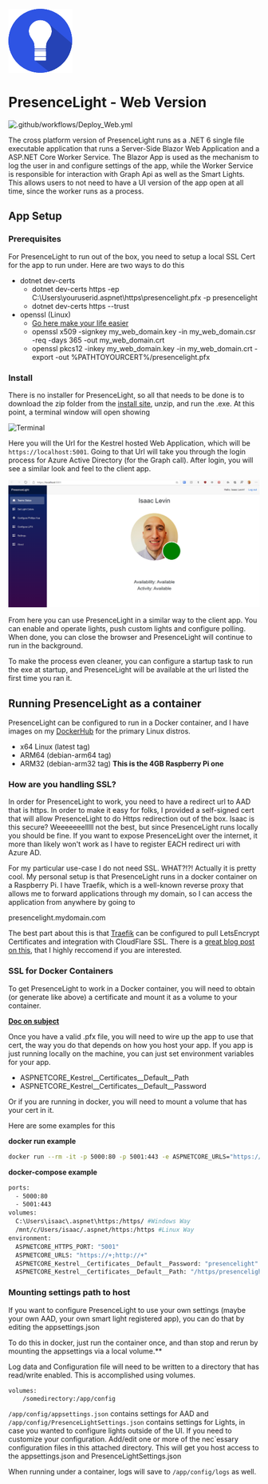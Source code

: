 ![Logo](Icon.png)
# PresenceLight - Web Version
![.github/workflows/Deploy_Web.yml](https://github.com/isaacrlevin/presencelight/workflows/.github/workflows/Deploy_Web.yml/badge.svg)

The cross platform version of PresenceLight runs as a .NET 6 single file executable application that runs a Server-Side Blazor Web Application and a ASP.NET Core Worker Service. The Blazor App is used as the mechanism to log the user in and configure settings of the app, while the Worker Service is responsible for interaction with Graph Api as well as the Smart Lights. This allows users to not need to have a UI version of the app open at all time, since the worker runs as a process.
## App Setup

### Prerequisites

For PresenceLight to run out of the box, you need to setup a local SSL Cert for the app to run under. Here are two ways to do this

- dotnet dev-certs
  - dotnet dev-certs https -ep C:\Users\youruserid\.aspnet\https\presencelight.pfx -p presencelight
  - dotnet dev-certs https --trust
- openssl (Linux)
  - [Go here make your life easier](https://www.digicert.com/easy-csr/openssl.htm)
  - openssl x509 -signkey my_web_domain.key -in my_web_domain.csr -req -days 365 -out my_web_domain.crt
  - openssl pkcs12 -inkey my_web_domain.key -in my_web_domain.crt -export -out %PATHTOYOURCERT%/presencelight.pfx

### Install

There is no installer for PresenceLight, so all that needs to be done is to download the zip folder from the [install site](http://presencelightapp.azurewebsites.net/), unzip, and run the .exe. At this point, a terminal window will open showing

 ![Terminal](../static/blazor-terminal.png)

Here you will the Url for the Kestrel hosted Web Application, which will be `https://localhost:5001`. Going to that Url will take you through the login process for Azure Active Directory (for the Graph call). After login, you will see a similar look and feel to the client app.

 ![Index](../static/blazor-index.png)

 From here you can use PresenceLight in a similar way to the client app. You can enable and operate lights, push custom lights and configure polling. When done, you can close the browser and PresenceLight will continue to run in the background.

 To make the process even cleaner, you can configure a startup task to run the exe at startup, and PresenceLight will be available at the url listed the first time you ran it.

## Running PresenceLight as a container

PresenceLight can be configured to run in a Docker container, and I have images on my [DockerHub](https://hub.docker.com/repository/docker/isaaclevin/presencelight) for the primary Linux distros.

- x64 Linux (latest tag)
- ARM64 (debian-arm64 tag)
- ARM32 (debian-arm32 tag) **This is the 4GB Raspberry Pi one**

### How are you handling SSL?

In order for PresenceLight to work, you need to have a redirect url to AAD
that is https. In order to make it easy for folks, I provided a self-signed cert that will allow PresenceLight to do Https redirection out of the box. Isaac is this secure? Weeeeeeelllll not the best, but since PresenceLight runs locally you should be fine. If you want to expose PresenceLight over the internet, it more than likely won't work as I have to register EACH redirect uri with Azure AD.

For my particular use-case I do not need SSL. WHAT?!?! Actually it is pretty cool. My personal setup is that PresenceLight runs in a docker container on a Raspberry Pi. I have Traefik, which is a well-known
reverse proxy that allows me to forward applications through my domain, so I can access the application from anywhere by going to

presencelight.mydomain.com

The best part about this is that [Traefik](https://traefik.io/) can be configured to pull LetsEncrypt Certificates and integration with CloudFlare SSL. There is a [great blog post on this](https://www.smarthomebeginner.com/traefik-2-docker-tutorial/), that I highly reccomend if you are interested.

### SSL for Docker Containers

To get PresenceLight to work in a Docker container, you will need to obtain (or generate like above) a certificate and mount it as a volume to your container.

**[Doc on subject](https://docs.microsoft.com/dotnet/core/additional-tools/self-signed-certificates-guide)**

Once you have a valid .pfx file, you will need to wire up the app to use that cert, the way you do that depends on how you host your app. If you app is just running locally on the machine,
you can just set environment variables for your app.

- ASPNETCORE_Kestrel__Certificates__Default__Path
- ASPNETCORE_Kestrel__Certificates__Default__Password

Or if you are running in docker, you will need to mount a volume that has your cert in it.

Here are some examples for this

**docker run example**

```bash
docker run --rm -it -p 5000:80 -p 5001:443 -e ASPNETCORE_URLS="https://+;http://+" -e ASPNETCORE_HTTPS_PORT=5001 -e ASPNETCORE_Kestrel__Certificates__Default__Password="presencelight" -e ASPNETCORE_Kestrel__Certificates__Default__Path=/https/presencelight.pfx -v $env:USERPROFILE\.aspnet\https:/https/ isaaclevin/presencelight
```


**docker-compose example**

```bash
ports:
  - 5000:80
  - 5001:443
volumes:
  C:\Users\isaac\.aspnet\https:/https/ #Windows Way
  /mnt/c/Users/isaac/.aspnet/https:/https #Linux Way
environment:
  ASPNETCORE_HTTPS_PORT: "5001"
  ASPNETCORE_URLS: "https://+;http://+"
  ASPNETCORE_Kestrel__Certificates__Default__Password: "presencelight"
  ASPNETCORE_Kestrel__Certificates__Default__Path: "/https/presencelight.pfx"
```

### Mounting settings path to host

If you want to configure PresenceLight to use your own settings (maybe your own AAD, your own smart light registered app), you can do that by editing the appsettings.json

To do this in docker, just run the container once, and than stop and rerun by mounting the appsettings via a local volume.**

Log data and Configuration file will need to be written to a directory that has read/write enabled.   This is accomplished using
volumes.
```dotnetcli
volumes:
    /somedirectory:/app/config
```

`/app/config/appsettings.json` contains settings for AAD and `/app/config/PresenceLightSettings.json` contains settings for Lights, in case you wanted to configure lights outside of the UI. If you need to customize your configuration. Add/edit one or more of the nec`essary configuration files in this attached directory. This will get you host access to the appsettings.json and PresenceLightSettings.json

When running under a container, logs will save to  `/app/config/logs` as well.